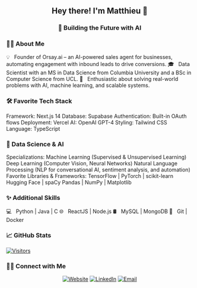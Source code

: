<h2 align="center"> Hey there! I'm Matthieu 👋</h2> <h3 align="center">🚀 Building the Future with AI</h3>
<h3>😎‍💻 About Me</h3>
💡   Founder of Orsay.ai – an AI-powered sales agent for businesses, automating engagement with inbound leads to drive conversions.
🎓   Data Scientist with an MS in Data Science from Columbia University and a BSc in Computer Science from UCL.
🌟   Enthusiastic about solving real-world problems with AI, machine learning, and scalable systems.
<h3>🛠 Favorite Tech Stack</h3>
Framework: Next.js 14
Database: Supabase
Authentication: Built-in OAuth flows
Deployment: Vercel
AI: OpenAI GPT-4
Styling: Tailwind CSS
Language: TypeScript
<h3>🔬 Data Science & AI </h3>
Specializations:
Machine Learning (Supervised & Unsupervised Learning)
Deep Learning (Computer Vision, Neural Networks)
Natural Language Processing (NLP for conversational AI, sentiment analysis, and automation)
Favorite Libraries & Frameworks:
TensorFlow | PyTorch | scikit-learn
Hugging Face | spaCy
Pandas | NumPy | Matplotlib
<h3>✨ Additional Skills</h3>
💻   Python | Java | C
🌐   ReactJS | Node.js
🛢   MySQL | MongoDB
🔧   Git | Docker
<h3>📈 GitHub Stats</h3> <!-- Uncomment below to display GitHub stats --> <!-- ![Matthieu's GitHub stats](https://github-readme-stats.vercel.app/api?username=matthieuschulz&show_icons=true&hide_border=true&&count_private=true&include_all_commits=true) --> <a href="https://github.com/matthieuschulz"> <img alt="Visitors" src="https://visitor-badge.glitch.me/badge?page_id=matthieuschulz.matthieuschulz" /> </a>
<h3>🤝🏻 Connect with Me</h3> <p align="center"> <a href="http://www.matthieuschulz.me/"><img alt="Website" src="https://img.shields.io/badge/Website-www.matthieuschulz.me-blue?style=flat-square&logo=google-chrome"></a> <a href="https://www.linkedin.com/in/matthieuschulz/"><img alt="LinkedIn" src="https://img.shields.io/badge/LinkedIn-Matthieu%20Schulz-blue?style=flat-square&logo=linkedin"></a> <a href="mailto:matthieu@orsay.ai"><img alt="Email" src="https://img.shields.io/badge/Email-matthieu@orsay.ai-blue?style=flat-square&logo=gmail"></a> </p>
